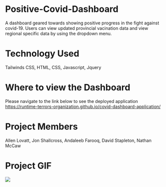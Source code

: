 # Positive-Covid-Dashboard
A dashboard geared towards showing positive progress in the fight against covid-19. Users can view updated provincial vacination data and view regional specific data by using the dropdown menu. 

# Technology Used
Tailwinds CSS,
HTML,
CSS,
Javascript,
Jquery

# Where to view the Dashboard
Please navigate to the link below to see the deployed application
https://runtime-terrors-organization.github.io/covid-dashboard-application/

# Project Members
Allen Lovatt, 
Jon Shallcross, 
Andaleeb Farooq, 
David Stapleton, 
Nathan McCaw

# Project GIF

![](Covid_Dashboard2_GIF.gif)




